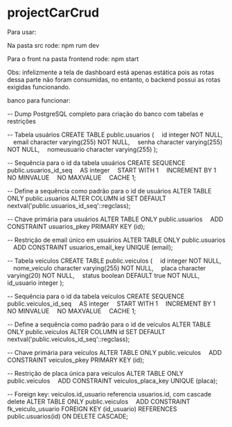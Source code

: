﻿# projectCarCrud
Para usar:

Na pasta src rode:
npm rum dev

Para o front na pasta frontend rode:
npm start

Obs: infelizmente a tela de dashboard está apenas estática pois as rotas dessa parte não foram consumidas, no entanto, o backend possui as rotas exigidas funcionando.

banco para funcionar:

-- Dump PostgreSQL completo para criação do banco com tabelas e restrições

-- Tabela usuários
CREATE TABLE public.usuarios (
 id integer NOT NULL,
 email character varying(255) NOT NULL,
 senha character varying(255) NOT NULL,
 nomeusuario character varying(255)
);

-- Sequência para o id da tabela usuários
CREATE SEQUENCE public.usuarios_id_seq
 AS integer
 START WITH 1
 INCREMENT BY 1
 NO MINVALUE
 NO MAXVALUE
 CACHE 1;

-- Define a sequência como padrão para o id de usuários
ALTER TABLE ONLY public.usuarios ALTER COLUMN id SET DEFAULT nextval('public.usuarios_id_seq'::regclass);

-- Chave primária para usuários
ALTER TABLE ONLY public.usuarios
 ADD CONSTRAINT usuarios_pkey PRIMARY KEY (id);

-- Restrição de email único em usuários
ALTER TABLE ONLY public.usuarios
 ADD CONSTRAINT usuarios_email_key UNIQUE (email);

-- Tabela veículos
CREATE TABLE public.veiculos (
 id integer NOT NULL,
 nome_veiculo character varying(255) NOT NULL,
 placa character varying(20) NOT NULL,
 status boolean DEFAULT true NOT NULL,
 id_usuario integer
);

-- Sequência para o id da tabela veículos
CREATE SEQUENCE public.veiculos_id_seq
 AS integer
 START WITH 1
 INCREMENT BY 1
 NO MINVALUE
 NO MAXVALUE
 CACHE 1;

-- Define a sequência como padrão para o id de veículos
ALTER TABLE ONLY public.veiculos ALTER COLUMN id SET DEFAULT nextval('public.veiculos_id_seq'::regclass);

-- Chave primária para veículos
ALTER TABLE ONLY public.veiculos
 ADD CONSTRAINT veiculos_pkey PRIMARY KEY (id);

-- Restrição de placa única para veículos
ALTER TABLE ONLY public.veiculos
 ADD CONSTRAINT veiculos_placa_key UNIQUE (placa);

-- Foreign key: veiculos.id_usuario referencia usuarios.id, com cascade delete
ALTER TABLE ONLY public.veiculos
 ADD CONSTRAINT fk_veiculo_usuario FOREIGN KEY (id_usuario) REFERENCES public.usuarios(id) ON DELETE CASCADE;

